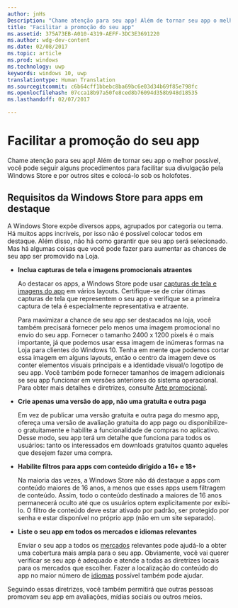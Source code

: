 ```yaml
---
author: jnHs
Description: "Chame atenção para seu app! Além de tornar seu app o melhor possível, você pode seguir alguns procedimentos para facilitar sua divulgação pela Windows Store e por outros sites e colocá-lo sob os holofotes."
title: "Facilitar a promoção do seu app"
ms.assetid: 375A73EB-A010-4319-AEFF-3DC3E3691220
ms.author: wdg-dev-content
ms.date: 02/08/2017
ms.topic: article
ms.prod: windows
ms.technology: uwp
keywords: windows 10, uwp
translationtype: Human Translation
ms.sourcegitcommit: c6b64cff1bbebc8ba69bc6e03d34b69f85e798fc
ms.openlocfilehash: 07cca18b97a50fe8ced8b76094d358b948d18535
ms.lasthandoff: 02/07/2017

---
```


# <a name="make-your-app-easier-to-promote"></a>Facilitar a promoção do seu app


Chame atenção para seu app! Além de tornar seu app o melhor possível, você pode seguir alguns procedimentos para facilitar sua divulgação pela Windows Store e por outros sites e colocá-lo sob os holofotes.

## <a name="windows-store-requirements-for-featured-apps"></a>Requisitos da Windows Store para apps em destaque


A Windows Store expõe diversos apps, agrupados por categoria ou tema. Há muitos apps incríveis, por isso não é possível colocar todos em destaque. Além disso, não há como garantir que seu app será selecionado. Mas há algumas coisas que você pode fazer para aumentar as chances de seu app ser promovido na Loja.

-   **Inclua capturas de tela e imagens promocionais atraentes**

    Ao destacar os apps, a Windows Store pode usar [capturas de tela e imagens do app](app-screenshots-and-images.md) em vários layouts. Certifique-se de criar ótimas capturas de tela que representem o seu app e verifique se a primeira captura de tela é especialmente representativa e atraente.

    Para maximizar a chance de seu app ser destacados na loja, você também precisará fornecer pelo menos uma imagem promocional no envio do seu app. Fornecer o tamanho 2400 x 1200 pixels é o mais importante, já que podemos usar essa imagem de inúmeras formas na Loja para clientes do Windows 10. Tenha em mente que podemos cortar essa imagem em alguns layouts, então o centro da imagem deve os conter elementos visuais principais e a identidade visual/o logotipo de seu app. Você também pode fornecer tamanhos de imagem adicionais se seu app funcionar em versões anteriores do sistema operacional. Para obter mais detalhes e diretrizes, consulte [Arte promocional](app-screenshots-and-images.md#promotional-artwork).

-   **Crie apenas uma versão do app, não uma gratuita e outra paga**

    Em vez de publicar uma versão gratuita e outra paga do mesmo app, ofereça uma versão de avaliação gratuita do app pago ou disponibilize-o gratuitamente e habilite a funcionalidade de compras no aplicativo. Desse modo, seu app terá um detalhe que funciona para todos os usuários: tanto os interessados em downloads gratuitos quanto aqueles que desejem fazer uma compra.

-   **Habilite filtros para apps com conteúdo dirigido a 16+ e 18+**

    Na maioria das vezes, a Windows Store não dá destaque a apps com conteúdo maiores de 16 anos, a menos que esses apps usem filtragem de conteúdo. Assim, todo o conteúdo destinado a maiores de 16 anos permanecerá oculto até que os usuários optem explicitamente por exibi-lo. O filtro de conteúdo deve estar ativado por padrão, ser protegido por senha e estar disponível no próprio app (não em um site separado).

-   **Liste o seu app em todos os mercados e idiomas relevantes**

    Enviar o seu app a todos os [mercados](define-pricing-and-market-selection.md) relevantes pode ajudá-lo a obter uma cobertura mais ampla para o seu app. Obviamente, você vai querer verificar se seu app é adequado e atende a todas as diretrizes locais para os mercados que escolher. Fazer a localização do conteúdo do app no maior número de [idiomas](supported-languages.md) possível também pode ajudar.

Seguindo essas diretrizes, você também permitirá que outras pessoas promovam seu app em avaliações, mídias sociais ou outros meios.

 

 





